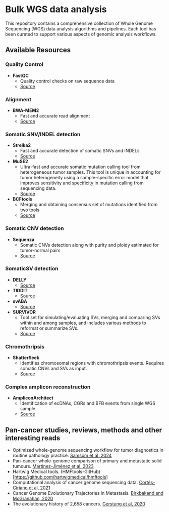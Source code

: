 # Bulk WGS data analysis
This repository contains a comprehensive collection of Whole Genome Sequencing (WGS) data analysis algorithms and pipelines. Each tool has been curated to support various aspects of genomic analysis workflows.

## Available Resources

### Quality Control
- **FastQC**
  - Quality control checks on raw sequence data
  - [Source](https://github.com/s-andrews/FastQC)

### Alignment
- **BWA-MEM2**
  - Fast and accurate read alignment
  - [Source](https://github.com/bwa-mem2/bwa-mem2)

### Somatic SNV/INDEL detection
- **Strelka2**
  - Fast and accurate detection of somatic SNVs and INDELs
  - [Source](https://github.com/Illumina/strelka)
- **MuSE2**
  - Ultra-fast and accurate somatic mutation calling tool from heterogeneous tumor samples. This tool is unique in accounting for tumor heterogeneity using a sample-specific error model that improves sensitivity and specificity in mutation calling from sequencing data.
  - [Source](https://github.com/wwylab/MuSE)
- **BCFtools**
  - Merging and obtaining consensus set of mutations identified from two tools
  - [Source](https://samtools.github.io/bcftools/bcftools.html)
    
### Somatic CNV detection
- **Sequenza**
  - Somatic CNVs detection along with purity and ploidy estimated for tumor-normal pairs
  - [Source](https://sequenzatools.bitbucket.io/#/home)
### SomaticSV detection
- **DELLY**
  - [Source](https://github.com/dellytools/delly)
- **TIDDIT**
  - [Source](https://github.com/SciLifeLab/TIDDIT)
- **svABA**
  - [Source](https://github.com/walaj/svaba)
- **SURVIVOR**
  - Tool set for simulating/evaluating SVs, merging and comparing SVs within and among samples, and includes various methods to reformat or summarize SVs.
  - [Source](https://github.com/fritzsedlazeck/SURVIVOR)
### Chromothripsis
- **ShatterSeek**
  - Identifies chromosomal regions with chromothripsis events. Requires somatic CNVs and SVs as input.
  - [Source](https://github.com/parklab/ShatterSeek)
### Complex amplicon reconstruction
- **AmpliconArchitect**
  - Identification of ecDNAs, CGRs and BFB events from single WGS sample.
  - [Source](https://github.com/virajbdeshpande/AmpliconArchitect)

## Pan-cancer studies, reviews, methods and other interesting reads
- Optimized whole-genome sequencing workflow for tumor diagnostics in routine pathology practice. [Samsom et al, 2024](https://www.nature.com/articles/s41596-023-00933-5)
- Pan-cancer whole-genome comparison of primary and metastatic solid tumours. [Martínez-Jiménez et al, 2023](https://www.nature.com/articles/s41586-023-06054-z)
- Hartwig Medical tools. (HMFtools-GitHub)[https://github.com/hartwigmedical/hmftools]
- Computational analysis of cancer genome sequencing data. [Cortés-Ciriano et al, 2021](https://www.nature.com/articles/s41576-021-00431-y)
- Cancer Genome Evolutionary Trajectories in Metastasis. [Birkbakand and McGranahan, 2020](https://pubmed.ncbi.nlm.nih.gov/31935374/)
- The evolutionary history of 2,658 cancers. [Gerstung et al, 2020](https://www.nature.com/articles/s41586-019-1907-7) 
